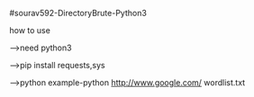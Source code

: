 #sourav592-DirectoryBrute-Python3

how to use

-->need python3

-->pip install requests,sys

-->python <url> <wordlist> example-python http://www.google.com/ wordlist.txt
 
  
